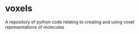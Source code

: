# voxels
A repository of python code relating to creating and using voxel representations of molecules
